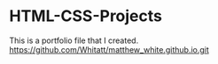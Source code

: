 # HTML-CSS-Projects
This is a portfolio file that I created. https://github.com/Whitatt/matthew_white.github.io.git
